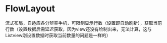 # FlowLayout
流式布局，自适应各分辨率手机，可限制显示行数（设置即自动刷新），获取当前行数（设置数据后需延迟获取，因为view还没有绘制出来，无法计算，这与Listview刚设置数据时获取当前数量的问题是一样的）
